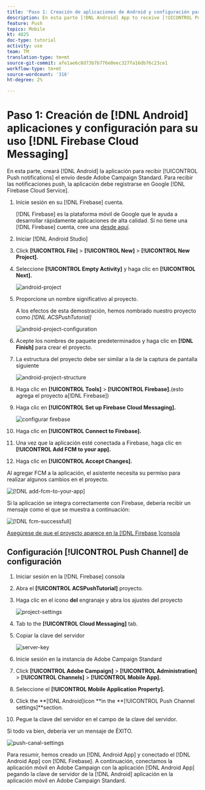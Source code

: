 ```yaml
---
title: 'Paso 1: Creación de aplicaciones de Android y configuración para utilizar la mensajería en la nube de Firebase'
description: En esta parte [!DNL Android] App to receive [!UICONTROL Push notifications] crearemos a partir del Adobe Campaign Standard. Para poder recibir las notificaciones push, la aplicación debe registrarse en el registro de Google [!DNL Firebase Cloud Service].
feature: Push
topics: Mobile
kt: 4825
doc-type: tutorial
activity: use
team: TM
translation-type: tm+mt
source-git-commit: afe1ae6c8d73b7b776e0eec327fa16db76c23ce1
workflow-type: tm+mt
source-wordcount: '316'
ht-degree: 2%

---
```



# Paso 1: Creación de [!DNL Android] aplicaciones y configuración para su uso [!DNL Firebase Cloud Messaging]

En esta parte, creará [!DNL Android] la aplicación para recibir [!UICONTROL Push notifications] el envío desde Adobe Campaign Standard. Para recibir las notificaciones push, la aplicación debe registrarse en Google [!DNL Firebase Cloud Service].

1. Inicie sesión en su [!DNL Firebase] cuenta.

   [!DNL Firebase] es la plataforma móvil de Google que le ayuda a desarrollar rápidamente aplicaciones de alta calidad. Si no tiene una [!DNL Firebase] cuenta, cree una [desde aquí](https://firebase.google.com).

2. Iniciar [!DNL Android Studio]
3. Click **[!UICONTROL File]** > **[!UICONTROL New]** > **[!UICONTROL New Project].**
4. Seleccione **[!UICONTROL Empty Activity]** y haga clic en **[!UICONTROL Next].**

   ![android-project](assets/android-project.PNG)

5. Proporcione un nombre significativo al proyecto.

   A los efectos de esta demostración, hemos nombrado nuestro proyecto como *[!DNL ACSPushTutorial]*

   ![android-project-configuration](assets/android-project-configuration.PNG)

6. Acepte los nombres de paquete predeterminados y haga clic en **[!DNL Finish]** para crear el proyecto.
7. La estructura del proyecto debe ser similar a la de la captura de pantalla siguiente

   ![android-project-structure](assets/android-project-structure.PNG)

8. Haga clic en **[!UICONTROL Tools]** > **[!UICONTROL Firebase].**(esto agrega el proyecto a[!DNL Firebase])
9. Haga clic en **[!UICONTROL Set up Firebase Cloud Messaging].**

   ![configurar firebase](assets/android-project-firebase-messaging.PNG)

10. Haga clic en **[!UICONTROL Connect to Firebase].**
11. Una vez que la aplicación esté conectada a Firebase, haga clic en **[!UICONTROL Add FCM to your app].**
12. Haga clic en **[!UICONTROL Accept Changes].**

   Al agregar FCM a la aplicación, el asistente necesita su permiso para realizar algunos cambios en el proyecto.

   ![[!DNL add-fcm-to-your-app]](assets/firebase-add-fcm-to-app.PNG)

Si la aplicación se integra correctamente con Firebase, debería recibir un mensaje como el que se muestra a continuación:

![[!DNL fcm-successfull]](assets/android-firebase-success.PNG)

[Asegúrese de que el proyecto aparece en la [!DNL Firebase ]consola](https://console.firebase.google.com/)

## Configuración [!UICONTROL Push Channel] de configuración

1. Iniciar sesión en la [!DNL Firebase] consola
2. Abra el **[!UICONTROL ACSPushTutorial]** proyecto.
3. Haga clic en el icono **del** engranaje y abra los ajustes del proyecto

   ![project-settings](assets/firebase-project-settings.PNG)

4. Tab to the **[!UICONTROL Cloud Messaging]** tab.
5. Copiar la clave del servidor

   ![server-key](assets/firebase-server-key.PNG)

6. Inicie sesión en la instancia de Adobe Campaign Standard
7. Click **[!UICONTROL Adobe Campaign]** > **[!UICONTROL Administration]** > **[!UICONTROL Channels]** > **[!UICONTROL Mobile App].**
8. Seleccione el **[!UICONTROL Mobile Application Property].**
9. Click the **[!DNL Android]icon **in the **[!UICONTROL Push Channel settings]**section.
10. Pegue la clave del servidor en el campo de la clave del servidor.

Si todo va bien, debería ver un mensaje de ÉXITO.

![push-canal-settings](assets/push-channel-settings.PNG)

Para resumir, hemos creado un [!DNL Android App] y conectado el [!DNL Android App] con [!DNL Firebase]. A continuación, conectamos la aplicación móvil en Adobe Campaign con la aplicación [!DNL Android App] pegando la clave de servidor de la [!DNL Android] aplicación en la aplicación móvil en Adobe Campaign Standard.
